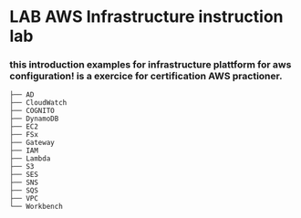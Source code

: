 # LAB AWS Infrastructure instruction lab 

### this introduction examples for infrastructure plattform for aws configuration! is a exercice for certification AWS practioner.

```
├── AD
├── CloudWatch
├── COGNITO
├── DynamoDB
├── EC2
├── FSx
├── Gateway
├── IAM
├── Lambda
├── S3
├── SES
├── SNS
├── SQS
├── VPC
└── Workbench
```



